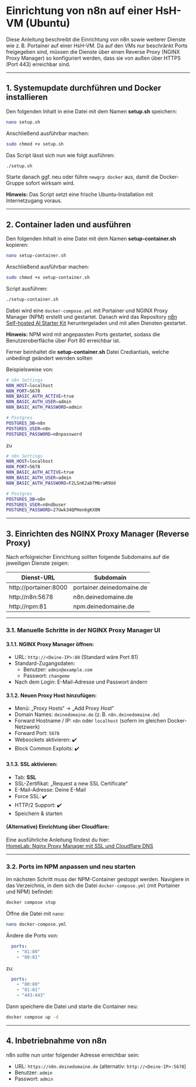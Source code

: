 
# Einrichtung von n8n auf einer HsH-VM (Ubuntu)

Diese Anleitung beschreibt die Einrichtung von n8n sowie weiterer Dienste wie z. B. Portainer auf einer HsH-VM. Da auf den VMs nur beschränkt Ports freigegeben sind, müssen die Dienste über einen Reverse Proxy (NGINX Proxy Manager) so konfiguriert werden, dass sie von außen über HTTPS (Port 443) erreichbar sind.

---

## 1. Systemupdate durchführen und Docker installieren

Den folgenden Inhalt in eine Datei mit dem Namen **setup.sh** speichern:

```bash
nano setup.sh
```

Anschließend ausführbar machen:

```bash
sudo chmod +x setup.sh
```

Das Script lässt sich nun wie folgt ausführen:

```bash
./setup.sh
```

Starte danach ggf. neu oder führe `newgrp docker` aus, damit die Docker-Gruppe sofort wirksam wird.

**Hinweis:** Das Script setzt eine frische Ubuntu-Installation mit Internetzugang voraus.

---

## 2. Container laden und ausführen

Den folgenden Inhalt in eine Datei mit dem Namen **setup-container.sh** kopieren:

```bash
nano setup-container.sh
```

Anschließend ausführbar machen:

```bash
sudo chmod +x setup-container.sh
```

Script ausführen:

```bash
./setup-container.sh
```

Dabei wird eine `docker-compose.yml` mit Portainer und NGINX Proxy Manager (NPM) erstellt und gestartet. Danach wird das Repository [n8n Self-hosted AI Starter Kit](https://github.com/n8n-io/self-hosted-ai-starter-kit.git) heruntergeladen und mit allen Diensten gestartet.

**Hinweis:** NPM wird mit angepassten Ports gestartet, sodass die Benutzeroberfläche über Port 80 erreichbar ist. 

Ferner beinhaltet die **setup-container.sh** Datei Crediantials, welche unbedingt geändert werrden sollten

Beispielsweise von:
```bash
# n8n Settings
N8N_HOST=localhost
N8N_PORT=5678
N8N_BASIC_AUTH_ACTIVE=true
N8N_BASIC_AUTH_USER=admin
N8N_BASIC_AUTH_PASSWORD=admin

# Postgres
POSTGRES_DB=n8n
POSTGRES_USER=n8n
POSTGRES_PASSWORD=n8npassword

```
zu
```bash
# n8n Settings
N8N_HOST=localhost
N8N_PORT=5678
N8N_BASIC_AUTH_ACTIVE=true
N8N_BASIC_AUTH_USER=admin
N8N_BASIC_AUTH_PASSWORD=F2LSnK2abTM6raR9Ud

# Postgres
POSTGRES_DB=n8n
POSTGRES_USER=n8ndbuser
POSTGRES_PASSWORD=27Uwk34QPHen6gKX0N
```
---

## 3. Einrichten des NGINX Proxy Manager (Reverse Proxy)

Nach erfolgreicher Einrichtung sollten folgende Subdomains auf die jeweiligen Dienste zeigen:

| Dienst-URL              | Subdomain                 |
|-------------------------|---------------------------|
| http://portainer:8000   | portainer.deinedomaine.de |
| http://n8n:5678         | n8n.deinedomaine.de       |
| http://npm:81           | npm.deinedomaine.de       |

---

### 3.1. Manuelle Schritte in der NGINX Proxy Manager UI

#### 3.1.1. NGINX Proxy Manager öffnen:
- URL: `http://<Deine-IP>:80` (Standard wäre Port 81)
- Standard-Zugangsdaten:
  - Benutzer: `admin@example.com`
  - Passwort: `changeme`
- Nach dem Login: E-Mail-Adresse und Passwort ändern

#### 3.1.2. Neuen Proxy Host hinzufügen:
- Menü: „Proxy Hosts“ → „Add Proxy Host“
- Domain Names: `deinedomaine.de` (z. B. `n8n.deinedomaine.de`)
- Forward Hostname / IP: `n8n` oder `localhost` (sofern im gleichen Docker-Netzwerk)
- Forward Port: `5678`
- Websockets aktivieren: ✔️
- Block Common Exploits: ✔️

#### 3.1.3. SSL aktivieren:
- Tab: **SSL**
- SSL-Zertifikat: „Request a new SSL Certificate“
- E-Mail-Adresse: Deine E-Mail
- Force SSL: ✔️
- HTTP/2 Support: ✔️
- Speichern & starten

#### (Alternative) Einrichtung über Cloudflare:
Eine ausführliche Anleitung findest du hier:  
[HomeLab: Nginx Proxy Manager mit SSL und Cloudflare DNS](https://medium.com/@life-is-short-so-enjoy-it/homelab-nginx-proxy-manager-setup-ssl-certificate-with-domain-name-in-cloudflare-dns-732af64ddc0b)

---

### 3.2. Ports im NPM anpassen und neu starten

Im nächsten Schritt muss der NPM-Container gestoppt werden. Navigiere in das Verzeichnis, in dem sich die Datei `docker-compose.yml` (mit Portainer und NPM) befindet:

```bash
docker compose stop
```

Öffne die Datei mit `nano`:

```bash
nano docker-compose.yml
```

Ändere die Ports von:

```yaml
  ports:
    - "81:80"
    - "80:81"
```

zu:

```yaml
  ports:
    - "80:80"
    - "81:81"
    - "443:443"
```

Dann speichere die Datei und starte die Container neu:

```bash
docker compose up -d
```

---

## 4. Inbetriebnahme von n8n

n8n sollte nun unter folgender Adresse erreichbar sein:

- URL: `https://n8n.deinedomaine.de` (alternativ: `http://<Deine-IP>:5678`)
- Benutzer: `admin`
- Passwort: `admin`

